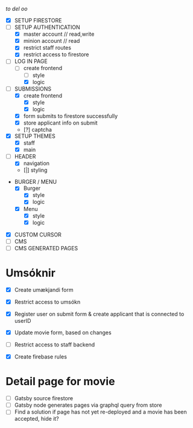 _to del oo_

- [x] SETUP FIRESTORE
- [ ] SETUP AUTHENTICATION
  - [x] master account // read,write
  - [x] minion account // read
  - [x] restrict staff routes
  - [x] restrict access to firestore
- [ ] LOG IN PAGE
  - [ ] create frontend
    - [ ] style
    - [x] logic
- [ ] SUBMISSIONS
  - [x] create frontend
    - [x] style
    - [x] logic
  - [x] form submits to firestore successfully
  - [x] store applicant info on submit
  - [?] captcha
- [x] SETUP THEMES
  - [x] staff
  - [x] main
- [ ] HEADER
  - [x] navigation
  - [|] styling
- BURGER / MENU
  - [x] Burger
    - [x] style
    - [x] logic
  - [x] Menu
    - [x] style
    - [x] logic
- [x] CUSTOM CURSOR
- [ ] CMS
- [ ] CMS GENERATED PAGES

# Umsóknir

- [x] Create umækjandi form
- [x] Restrict access to umsókn
- [x] Register user on submit form & create applicant that is connected to userID
- [x] Update movie form, based on changes 
- [ ] Restrict access to staff backend
- [x] Create firebase rules


# Detail page for movie

- [ ] Gatsby source firestore
- [ ] Gatsby node generates pages via graphql query from store
- [ ] Find a solution if page has not yet re-deployed and a movie has been accepted, hide it?